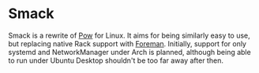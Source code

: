 Smack
=====

Smack is a rewrite of [Pow][pow] for Linux. It aims for being similarly easy to use, but replacing native Rack support with [Foreman][foreman]. Initially, support for only systemd and NetworkManager under Arch is planned, although being able to run under Ubuntu Desktop shouldn't be too far away after then.


[Pow]: http://pow.cx/
[Foreman]: https://github.com/ddollar/foreman
